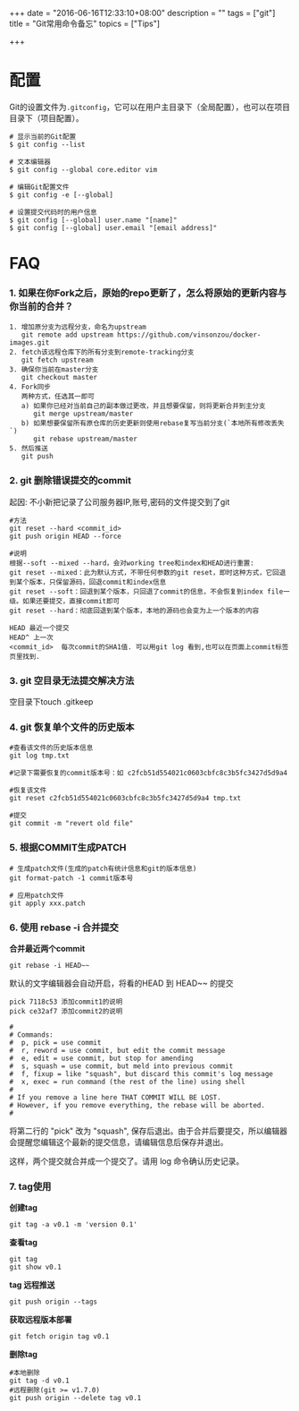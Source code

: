 +++
date = "2016-06-16T12:33:10+08:00"
description = ""
tags = ["git"]
title = "Git常用命令备忘"
topics = ["Tips"]

+++

# 配置

Git的设置文件为`.gitconfig`，它可以在用户主目录下（全局配置），也可以在项目目录下（项目配置）。

```
# 显示当前的Git配置
$ git config --list

# 文本编辑器
$ git config --global core.editor vim

# 编辑Git配置文件
$ git config -e [--global]

# 设置提交代码时的用户信息
$ git config [--global] user.name "[name]"
$ git config [--global] user.email "[email address]"
```

# FAQ

### 1. 如果在你Fork之后，原始的repo更新了，怎么将原始的更新内容与你当前的合并？

```
1. 增加原分支为远程分支，命名为upstream
   git remote add upstream https://github.com/vinsonzou/docker-images.git
2. fetch该远程仓库下的所有分支到remote-tracking分支
   git fetch upstream
3. 确保你当前在master分支
   git checkout master
4. Fork同步
   两种方式，任选其一即可
   a) 如果你已经对当前自己的副本做过更改，并且想要保留，则将更新合并到主分支
      git merge upstream/master
   b) 如果想要保留所有原仓库的历史更新则使用rebase复写当前分支(`本地所有修改丢失`)
      git rebase upstream/master
5. 然后推送
   git push
```

### 2. git 删除错误提交的commit

起因: 不小新把记录了公司服务器IP,账号,密码的文件提交到了git

```
#方法
git reset --hard <commit_id>
git push origin HEAD --force

#说明
根据--soft --mixed --hard，会对working tree和index和HEAD进行重置:
git reset --mixed：此为默认方式，不带任何参数的git reset，即时这种方式，它回退到某个版本，只保留源码，回退commit和index信息
git reset --soft：回退到某个版本，只回退了commit的信息，不会恢复到index file一级。如果还要提交，直接commit即可
git reset --hard：彻底回退到某个版本，本地的源码也会变为上一个版本的内容

HEAD 最近一个提交
HEAD^ 上一次
<commit_id>  每次commit的SHA1值. 可以用git log 看到,也可以在页面上commit标签页里找到.
```

### 3. git 空目录无法提交解决方法

空目录下touch .gitkeep

### 4. git 恢复单个文件的历史版本

```
#查看该文件的历史版本信息
git log tmp.txt

#记录下需要恢复的commit版本号：如 c2fcb51d554021c0603cbfc8c3b5fc3427d5d9a4

#恢复该文件
git reset c2fcb51d554021c0603cbfc8c3b5fc3427d5d9a4 tmp.txt

#提交
git commit -m "revert old file"
```

### 5. 根据COMMIT生成PATCH

```
# 生成patch文件(生成的patch有统计信息和git的版本信息)
git format-patch -1 commit版本号

# 应用patch文件
git apply xxx.patch
```

### 6. 使用 rebase -i 合并提交

**合并最近两个commit**
```
git rebase -i HEAD~~
```

默认的文字编辑器会自动开启，将看的HEAD 到 HEAD~~ 的提交

```
pick 7118c53 添加commit1的说明
pick ce32af7 添加commit2的说明

#
# Commands:
#  p, pick = use commit
#  r, reword = use commit, but edit the commit message
#  e, edit = use commit, but stop for amending
#  s, squash = use commit, but meld into previous commit
#  f, fixup = like "squash", but discard this commit's log message
#  x, exec = run command (the rest of the line) using shell
#
# If you remove a line here THAT COMMIT WILL BE LOST.
# However, if you remove everything, the rebase will be aborted.
#
```

将第二行的 "pick" 改为 "squash", 保存后退出。由于合并后要提交，所以编辑器会提醒您编辑这个最新的提交信息，请编辑信息后保存并退出。

这样，两个提交就合并成一个提交了。请用 log 命令确认历史记录。

### 7. tag使用
**创建tag**

```
git tag -a v0.1 -m 'version 0.1'
```

**查看tag**

```
git tag
git show v0.1
```

**tag 远程推送**

```
git push origin --tags
```

**获取远程版本部署**

```
git fetch origin tag v0.1
```

**删除tag**

```
#本地删除
git tag -d v0.1
#远程删除(git >= v1.7.0)
git push origin --delete tag v0.1
```